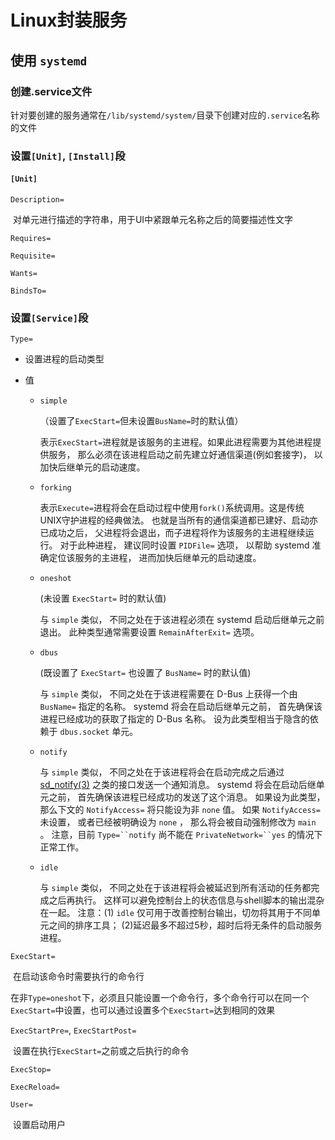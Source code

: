 # Linux封装服务

## 使用 `systemd`

### 创建.service文件

针对要创建的服务通常在`/lib/systemd/system/`目录下创建对应的`.service`名称的文件

### 设置`[Unit]`, `[Install]`段

#### `[Unit]`

`Description=`

​	对单元进行描述的字符串，用于UI中紧跟单元名称之后的简要描述性文字

`Requires=`

`Requisite=`

`Wants=`

`BindsTo=`



### 设置`[Service]`段

`Type=`

- 设置进程的启动类型

- 值

  - `simple`

    （设置了`ExecStart=`但未设置`BusName=`时的默认值）

    表示`ExecStart=`进程就是该服务的主进程。如果此进程需要为其他进程提供服务， 那么必须在该进程启动之前先建立好通信渠道(例如套接字)， 以加快后继单元的启动速度。

  - `forking`

    表示`Execute=`进程将会在启动过程中使用`fork()`系统调用。这是传统UNIX守护进程的经典做法。 也就是当所有的通信渠道都已建好、启动亦已成功之后， 父进程将会退出，而子进程将作为该服务的主进程继续运行。 对于此种进程， 建议同时设置 `PIDFile=` 选项， 以帮助 systemd 准确定位该服务的主进程， 进而加快后继单元的启动速度。

  - `oneshot` 

    (未设置 `ExecStart=` 时的默认值) 

    与 `simple` 类似， 不同之处在于该进程必须在 systemd 启动后继单元之前退出。 此种类型通常需要设置 `RemainAfterExit=` 选项。

  - `dbus` 

    (既设置了 `ExecStart=` 也设置了 `BusName=` 时的默认值) 

    与 `simple` 类似， 不同之处在于该进程需要在 D-Bus 上获得一个由 `BusName=` 指定的名称。 systemd 将会在启动后继单元之前， 首先确保该进程已经成功的获取了指定的 D-Bus 名称。 设为此类型相当于隐含的依赖于 `dbus.socket` 单元。

  - `notify`

    与 `simple` 类似， 不同之处在于该进程将会在启动完成之后通过 [sd_notify(3)](http://www.jinbuguo.com/systemd/sd_notify.html#) 之类的接口发送一个通知消息。 systemd 将会在启动后继单元之前， 首先确保该进程已经成功的发送了这个消息。 如果设为此类型， 那么下文的 `NotifyAccess=` 将只能设为非 `none` 值。 如果 `NotifyAccess=` 未设置， 或者已经被明确设为 `none` ， 那么将会被自动强制修改为 `main` 。 注意，目前 `Type=``notify` 尚不能在 `PrivateNetwork=``yes` 的情况下正常工作。

  - `idle`

    与 `simple` 类似， 不同之处在于该进程将会被延迟到所有活动的任务都完成之后再执行。 这样可以避免控制台上的状态信息与shell脚本的输出混杂在一起。 注意：(1) `idle` 仅可用于改善控制台输出，切勿将其用于不同单元之间的排序工具； (2)延迟最多不超过5秒，超时后将无条件的启动服务进程。

`ExecStart=`

​	在启动该命令时需要执行的命令行

​	在非`Type=oneshot`下，必须且只能设置一个命令行，多个命令行可以在同一个`ExecStart=`中设置，也可以通过设置多个`ExecStart=`达到相同的效果

`ExecStartPre=`, `ExecStartPost=`

​	设置在执行`ExecStart=`之前或之后执行的命令

`ExecStop=`

`ExecReload=`

`User=` 

​	设置启动用户